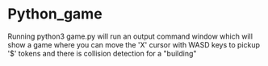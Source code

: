 # Python_game
Running python3 game.py will run an output command window which will show a game where you can move the 'X' cursor with WASD keys to pickup '$' tokens and there is collision detection for a "building" 